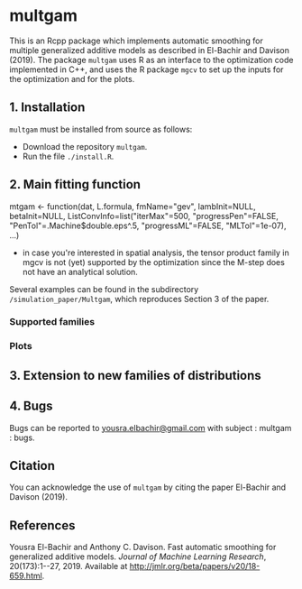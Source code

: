 # multgam
This is an Rcpp package which implements automatic smoothing for multiple generalized additive models as described in El-Bachir and Davison (2019). The package `multgam` uses R as an interface to the optimization code implemented in C++, and uses the R package `mgcv` to set up the inputs for the optimization and for the plots.

## 1. Installation
`multgam` must be installed from source as follows: 
- Download the repository `multgam`.
- Run the file `./install.R`.

## 2. Main fitting function
mtgam <- function(dat, L.formula, fmName="gev", lambInit=NULL, betaInit=NULL, ListConvInfo=list("iterMax"=500, "progressPen"=FALSE, "PenTol"=.Machine$double.eps^.5, "progressML"=FALSE, "MLTol"=1e-07), ...)

- in case you're interested in spatial analysis, the tensor product family in mgcv is not (yet) supported by the optimization since the M-step does not have an analytical solution.

Several examples can be found in the subdirectory `/simulation_paper/Multgam`, which reproduces Section 3 of the paper.

### Supported families

### Plots

## 3. Extension to new families of distributions


## 4. Bugs
Bugs can be reported to yousra.elbachir@gmail.com with subject : multgam : bugs.

## Citation
You can acknowledge the use of `multgam` by citing the paper El-Bachir and Davison (2019).

## References
Yousra El-Bachir and Anthony C. Davison. Fast automatic smoothing for generalized additive models. *Journal of Machine Learning Research*, 20(173):1--27, 2019. Available at http://jmlr.org/beta/papers/v20/18-659.html.


